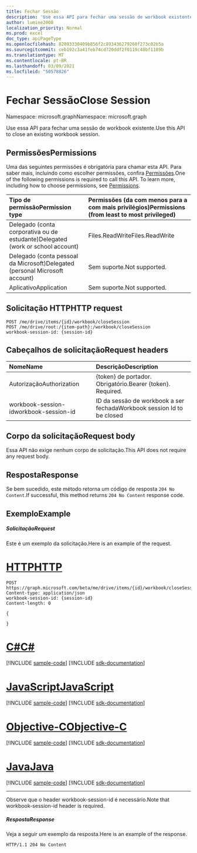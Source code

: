 ```yaml
---
title: Fechar Sessão
description: 'Use essa API para fechar uma sessão de workbook existente. '
author: lumine2008
localization_priority: Normal
ms.prod: excel
doc_type: apiPageType
ms.openlocfilehash: 82093330409b856f2c893436279260f273c02b5a
ms.sourcegitcommit: ceb192c3a41feb74cd720ddf2f0119c48bf1189b
ms.translationtype: MT
ms.contentlocale: pt-BR
ms.lasthandoff: 03/09/2021
ms.locfileid: "50578826"
---
```

# <a name="close-session"></a><span data-ttu-id="75ac7-103">Fechar Sessão</span><span class="sxs-lookup"><span data-stu-id="75ac7-103">Close Session</span></span>

<span data-ttu-id="75ac7-104">Namespace: microsoft.graph</span><span class="sxs-lookup"><span data-stu-id="75ac7-104">Namespace: microsoft.graph</span></span>

<span data-ttu-id="75ac7-105">Use essa API para fechar uma sessão de workbook existente.</span><span class="sxs-lookup"><span data-stu-id="75ac7-105">Use this API to close an existing workbook session.</span></span> 

## <a name="permissions"></a><span data-ttu-id="75ac7-106">Permissões</span><span class="sxs-lookup"><span data-stu-id="75ac7-106">Permissions</span></span>
<span data-ttu-id="75ac7-p101">Uma das seguintes permissões é obrigatória para chamar esta API. Para saber mais, incluindo como escolher permissões, confira [Permissões](/graph/permissions-reference).</span><span class="sxs-lookup"><span data-stu-id="75ac7-p101">One of the following permissions is required to call this API. To learn more, including how to choose permissions, see [Permissions](/graph/permissions-reference).</span></span>

|<span data-ttu-id="75ac7-109">Tipo de permissão</span><span class="sxs-lookup"><span data-stu-id="75ac7-109">Permission type</span></span>      | <span data-ttu-id="75ac7-110">Permissões (da com menos para a com mais privilégios)</span><span class="sxs-lookup"><span data-stu-id="75ac7-110">Permissions (from least to most privileged)</span></span>              |
|:--------------------|:---------------------------------------------------------|
|<span data-ttu-id="75ac7-111">Delegado (conta corporativa ou de estudante)</span><span class="sxs-lookup"><span data-stu-id="75ac7-111">Delegated (work or school account)</span></span> | <span data-ttu-id="75ac7-112">Files.ReadWrite</span><span class="sxs-lookup"><span data-stu-id="75ac7-112">Files.ReadWrite</span></span>    |
|<span data-ttu-id="75ac7-113">Delegado (conta pessoal da Microsoft)</span><span class="sxs-lookup"><span data-stu-id="75ac7-113">Delegated (personal Microsoft account)</span></span> | <span data-ttu-id="75ac7-114">Sem suporte.</span><span class="sxs-lookup"><span data-stu-id="75ac7-114">Not supported.</span></span>    |
|<span data-ttu-id="75ac7-115">Aplicativo</span><span class="sxs-lookup"><span data-stu-id="75ac7-115">Application</span></span> | <span data-ttu-id="75ac7-116">Sem suporte.</span><span class="sxs-lookup"><span data-stu-id="75ac7-116">Not supported.</span></span> |

## <a name="http-request"></a><span data-ttu-id="75ac7-117">Solicitação HTTP</span><span class="sxs-lookup"><span data-stu-id="75ac7-117">HTTP request</span></span>
<!-- { "blockType": "ignored" } -->
```http
POST /me/drive/items/{id}/workbook/closeSession
POST /me/drive/root:/{item-path}:/workbook/closeSession
workbook-session-id: {session-id}
```
## <a name="request-headers"></a><span data-ttu-id="75ac7-118">Cabeçalhos de solicitação</span><span class="sxs-lookup"><span data-stu-id="75ac7-118">Request headers</span></span>
| <span data-ttu-id="75ac7-119">Nome</span><span class="sxs-lookup"><span data-stu-id="75ac7-119">Name</span></span>       | <span data-ttu-id="75ac7-120">Descrição</span><span class="sxs-lookup"><span data-stu-id="75ac7-120">Description</span></span>|
|:---------------|:----------|
| <span data-ttu-id="75ac7-121">Autorização</span><span class="sxs-lookup"><span data-stu-id="75ac7-121">Authorization</span></span>  | <span data-ttu-id="75ac7-p102">{token} de portador. Obrigatório.</span><span class="sxs-lookup"><span data-stu-id="75ac7-p102">Bearer {token}. Required.</span></span> |
| <span data-ttu-id="75ac7-124">workbook-session-id</span><span class="sxs-lookup"><span data-stu-id="75ac7-124">workbook-session-id</span></span> | <span data-ttu-id="75ac7-125">ID da sessão de workbook a ser fechada</span><span class="sxs-lookup"><span data-stu-id="75ac7-125">Workbook session Id to be closed</span></span> |

## <a name="request-body"></a><span data-ttu-id="75ac7-126">Corpo da solicitação</span><span class="sxs-lookup"><span data-stu-id="75ac7-126">Request body</span></span>
<span data-ttu-id="75ac7-127">Essa API não exige nenhum corpo de solicitação.</span><span class="sxs-lookup"><span data-stu-id="75ac7-127">This API does not require any request body.</span></span>

## <a name="response"></a><span data-ttu-id="75ac7-128">Resposta</span><span class="sxs-lookup"><span data-stu-id="75ac7-128">Response</span></span>

<span data-ttu-id="75ac7-129">Se bem sucedido, este método retorna um código de resposta `204 No Content`.</span><span class="sxs-lookup"><span data-stu-id="75ac7-129">If successful, this method returns `204 No Content` response code.</span></span>

## <a name="example"></a><span data-ttu-id="75ac7-130">Exemplo</span><span class="sxs-lookup"><span data-stu-id="75ac7-130">Example</span></span>
##### <a name="request"></a><span data-ttu-id="75ac7-131">Solicitação</span><span class="sxs-lookup"><span data-stu-id="75ac7-131">Request</span></span>
<span data-ttu-id="75ac7-132">Este é um exemplo da solicitação.</span><span class="sxs-lookup"><span data-stu-id="75ac7-132">Here is an example of the request.</span></span>

# <a name="http"></a>[<span data-ttu-id="75ac7-133">HTTP</span><span class="sxs-lookup"><span data-stu-id="75ac7-133">HTTP</span></span>](#tab/http)
<!-- {
  "blockType": "request",
  "name": "close_excel_session"
}-->
```http
POST https://graph.microsoft.com/beta/me/drive/items/{id}/workbook/closeSession
Content-type: application/json
workbook-session-id: {session-id}
Content-length: 0

{

}
```
# <a name="c"></a>[<span data-ttu-id="75ac7-134">C#</span><span class="sxs-lookup"><span data-stu-id="75ac7-134">C#</span></span>](#tab/csharp)
[!INCLUDE [sample-code](../includes/snippets/csharp/close-excel-session-csharp-snippets.md)]
[!INCLUDE [sdk-documentation](../includes/snippets/snippets-sdk-documentation-link.md)]

# <a name="javascript"></a>[<span data-ttu-id="75ac7-135">JavaScript</span><span class="sxs-lookup"><span data-stu-id="75ac7-135">JavaScript</span></span>](#tab/javascript)
[!INCLUDE [sample-code](../includes/snippets/javascript/close-excel-session-javascript-snippets.md)]
[!INCLUDE [sdk-documentation](../includes/snippets/snippets-sdk-documentation-link.md)]

# <a name="objective-c"></a>[<span data-ttu-id="75ac7-136">Objective-C</span><span class="sxs-lookup"><span data-stu-id="75ac7-136">Objective-C</span></span>](#tab/objc)
[!INCLUDE [sample-code](../includes/snippets/objc/close-excel-session-objc-snippets.md)]
[!INCLUDE [sdk-documentation](../includes/snippets/snippets-sdk-documentation-link.md)]

# <a name="java"></a>[<span data-ttu-id="75ac7-137">Java</span><span class="sxs-lookup"><span data-stu-id="75ac7-137">Java</span></span>](#tab/java)
[!INCLUDE [sample-code](../includes/snippets/java/close-excel-session-java-snippets.md)]
[!INCLUDE [sdk-documentation](../includes/snippets/snippets-sdk-documentation-link.md)]

---


<span data-ttu-id="75ac7-138">Observe que o header workbook-session-id é necessário.</span><span class="sxs-lookup"><span data-stu-id="75ac7-138">Note that workbook-session-id header is required.</span></span> 


##### <a name="response"></a><span data-ttu-id="75ac7-139">Resposta</span><span class="sxs-lookup"><span data-stu-id="75ac7-139">Response</span></span>
<span data-ttu-id="75ac7-140">Veja a seguir um exemplo da resposta.</span><span class="sxs-lookup"><span data-stu-id="75ac7-140">Here is an example of the response.</span></span> 

<!-- {
  "blockType": "response",
  "truncated": true
} -->
```http
HTTP/1.1 204 No Content
```
<!-- uuid: 8fcb5dbc-d5aa-4681-8e31-b001d5168d79 
2015-10-25 14:57:30 UTC -->
<!-- {
  "type": "#page.annotation",
  "description": "Example",
  "keywords": "",
  "section": "documentation",
  "tocPath": "",
  "suppressions": [
  ]
}-->


